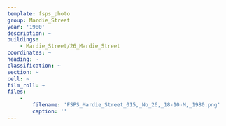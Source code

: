 ```yaml
---
template: fsps_photo
group: Mardie_Street
year: '1980'
description: ~
buildings:
    - Mardie_Street/26_Mardie_Street
coordinates: ~
heading: ~
classification: ~
section: ~
cell: ~
film_roll: ~
files:
    -
        filename: 'FSPS_Mardie_Street_015,_No_26,_18-10-M,_1980.png'
        caption: ''
---
```

